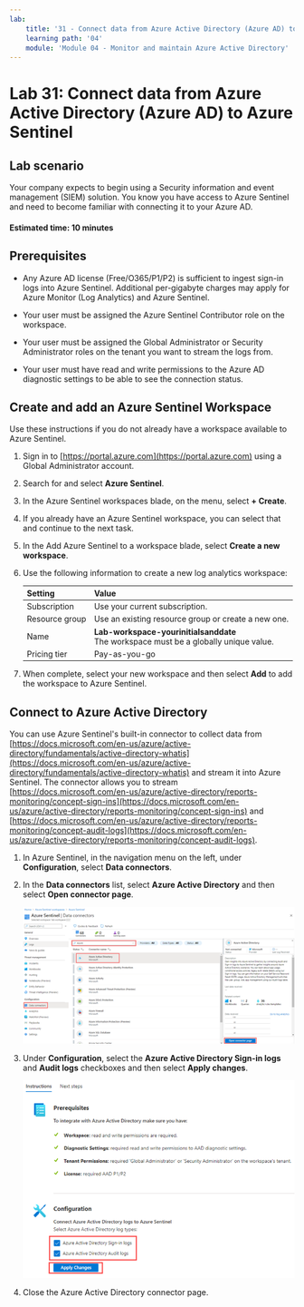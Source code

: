 ```yaml
---
lab:
    title: '31 - Connect data from Azure Active Directory (Azure AD) to Azure Sentinel'
    learning path: '04'
    module: 'Module 04 - Monitor and maintain Azure Active Directory'
---
```


# Lab 31: Connect data from Azure Active Directory (Azure AD) to Azure Sentinel

## Lab scenario

Your company expects to begin using a Security information and event management (SIEM) solution. You know you have access to Azure Sentinel and need to become familiar with connecting it to your Azure AD.

#### Estimated time: 10 minutes

## Prerequisites

- Any Azure AD license (Free/O365/P1/P2) is sufficient to ingest sign-in logs into Azure Sentinel. Additional per-gigabyte charges may apply for Azure Monitor (Log Analytics) and Azure Sentinel.

- Your user must be assigned the Azure Sentinel Contributor role on the workspace.

- Your user must be assigned the Global Administrator or Security Administrator roles on the tenant you want to stream the logs from.

- Your user must have read and write permissions to the Azure AD diagnostic settings to be able to see the connection status.

## Create and add an Azure Sentinel Workspace

Use these instructions if you do not already have a workspace available to Azure Sentinel.

1. Sign in to [https://portal.azure.com](https://portal.azure.com) using a Global Administrator account.

1. Search for and select **Azure Sentinel**.

1. In the Azure Sentinel workspaces blade, on the menu, select **+ Create**.

1. If you already have an Azure Sentinel workspace, you can select that and continue to the next task.

1. In the Add Azure Sentinel to a workspace blade, select **Create a new workspace**.

1. Use the following information to create a new log analytics workspace:

    | Setting| Value|
    | :--- | :--- |
    | Subscription| Use your current subscription.|
    | Resource group| Use an existing resource group or create a new one.|
    | Name| **Lab-workspace-yourinitialsanddate**</br>The workspace must be a globally unique value.|
    | Pricing tier| Pay-as-you-go|

1. When complete, select your new workspace and then select **Add** to add the workspace to Azure Sentinel.

## Connect to Azure Active Directory

You can use Azure Sentinel's built-in connector to collect data from [https://docs.microsoft.com/en-us/azure/active-directory/fundamentals/active-directory-whatis](https://docs.microsoft.com/en-us/azure/active-directory/fundamentals/active-directory-whatis) and stream it into Azure Sentinel. The connector allows you to stream [https://docs.microsoft.com/en-us/azure/active-directory/reports-monitoring/concept-sign-ins](https://docs.microsoft.com/en-us/azure/active-directory/reports-monitoring/concept-sign-ins) and [https://docs.microsoft.com/en-us/azure/active-directory/reports-monitoring/concept-audit-logs](https://docs.microsoft.com/en-us/azure/active-directory/reports-monitoring/concept-audit-logs).

1. In Azure Sentinel, in the navigation menu on the left, under **Configuration**, select **Data connectors**.

1. In the **Data connectors** list, select **Azure Active Directory** and then select **Open connector page**.

    ![Screen image displaying the data connectors blade with the Azure Active Directory connector and Open Connector page highlighted](./media/lp4-mod4-sentinel-add-aad-connector.png)

1. Under **Configuration**, select the **Azure Active Directory Sign-in logs** and **Audit logs** checkboxes and then select **Apply changes**.

    ![Screen image displaying the Azure Active Directory logs collected by Azure Sentinel selections highlighted](./media/lp4-mod4-sentinel-config-aad-connector.png)

1. Close the Azure Active Directory connector page.
